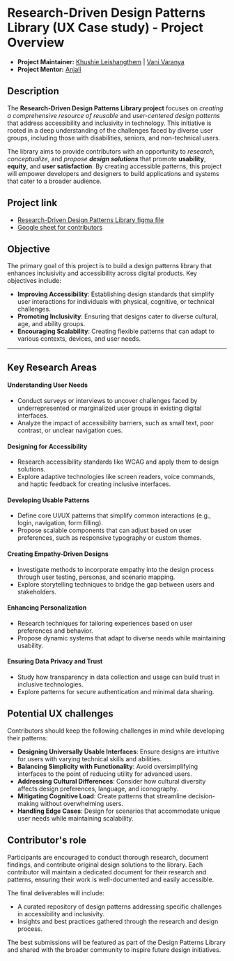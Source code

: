 # Research-Driven Design Patterns Library (UX Case study) - Project Overview
- **Project Maintainer:** [Khushie Leishangthem](https://github.com/Khushie134) | [Vani Varanya](https://github.com/vanivaranya)
- **Project Mentor:** [Anjali](https://github.com/GLITCH-in-MATRIX9)

## Description
The **Research-Driven Design Patterns Library project** focuses on _creating a comprehensive resource of reusable_ and _user-centered design patterns_ that address accessibility and inclusivity in technology. This initiative is rooted in a deep understanding of the challenges faced by diverse user groups, including those with disabilities, seniors, and non-technical users.  

The library aims to provide contributors with an opportunity to _research, conceptualize,_ and _propose **design solutions**_ that promote **usability**, **equity**, and **user satisfaction**. By creating accessible patterns, this project will empower developers and designers to build applications and systems that cater to a broader audience.  

## Project link
- [Research-Driven Design Patterns Library figma file](https://www.figma.com/design/mDOKLbBSlvfb6nGnWs4JZs/Research-Driven-Design-Patterns?node-id=1-2&t=8MeeV6zhTHcnHHYM-1)
- [Google sheet for contributors](https://docs.google.com/spreadsheets/d/1mdmnvTF9U8FHclVNwVpP0xf7w8xcWI_W7S656sLAKhs/edit?usp=sharing)


## Objective
The primary goal of this project is to build a design patterns library that enhances inclusivity and accessibility across digital products. Key objectives include:  

- **Improving Accessibility**: Establishing design standards that simplify user interactions for individuals with physical, cognitive, or technical challenges.  
- **Promoting Inclusivity**: Ensuring that designs cater to diverse cultural, age, and ability groups.  
- **Encouraging Scalability**: Creating flexible patterns that can adapt to various contexts, devices, and user needs.  

---

## Key Research Areas

#### **Understanding User Needs**  
- Conduct surveys or interviews to uncover challenges faced by underrepresented or marginalized user groups in existing digital interfaces.  
- Analyze the impact of accessibility barriers, such as small text, poor contrast, or unclear navigation cues.  

#### **Designing for Accessibility**  
- Research accessibility standards like WCAG and apply them to design solutions.  
- Explore adaptive technologies like screen readers, voice commands, and haptic feedback for creating inclusive interfaces.  

#### **Developing Usable Patterns**  
- Define core UI/UX patterns that simplify common interactions (e.g., login, navigation, form filling).  
- Propose scalable components that can adjust based on user preferences, such as responsive typography or custom themes.  

#### **Creating Empathy-Driven Designs**  
- Investigate methods to incorporate empathy into the design process through user testing, personas, and scenario mapping.  
- Explore storytelling techniques to bridge the gap between users and stakeholders.  

#### **Enhancing Personalization**  
- Research techniques for tailoring experiences based on user preferences and behavior.  
- Propose dynamic systems that adapt to diverse needs while maintaining usability.  

#### **Ensuring Data Privacy and Trust**  
- Study how transparency in data collection and usage can build trust in inclusive technologies.  
- Explore patterns for secure authentication and minimal data sharing.  

## Potential UX challenges 
Contributors should keep the following challenges in mind while developing their patterns:  

- **Designing Universally Usable Interfaces**: Ensure designs are intuitive for users with varying technical skills and abilities.  
- **Balancing Simplicity with Functionality**: Avoid oversimplifying interfaces to the point of reducing utility for advanced users.  
- **Addressing Cultural Differences**: Consider how cultural diversity affects design preferences, language, and iconography.  
- **Mitigating Cognitive Load**: Create patterns that streamline decision-making without overwhelming users.  
- **Handling Edge Cases**: Design for scenarios that accommodate unique user needs while maintaining scalability.  

## Contributor's role
Participants are encouraged to conduct thorough research, document findings, and contribute original design solutions to the library. Each contributor will maintain a dedicated document for their research and patterns, ensuring their work is well-documented and easily accessible.  

The final deliverables will include:  
- A curated repository of design patterns addressing specific challenges in accessibility and inclusivity.  
- Insights and best practices gathered through the research and design process.  

The best submissions will be featured as part of the Design Patterns Library and shared with the broader community to inspire future design initiatives.  

